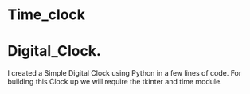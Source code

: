 # Time_clock
# Digital_Clock.

I created a Simple Digital Clock using Python in a few lines of code. For building this Clock up we will require the tkinter and time module.